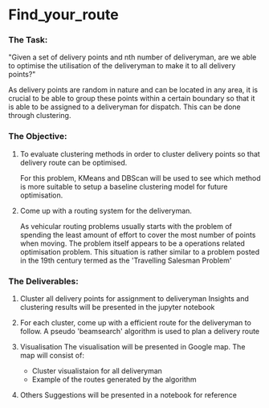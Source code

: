 # Find_your_route

### The Task: 
"Given a set of delivery points and nth number of deliveryman, are we able to optimise the utilisation of the deliveryman to make it to all delivery points?"

As delivery points are random in nature and can be located in any area, it is crucial to be able to group these points within a certain boundary so that it is able to be assigned to a deliveryman for dispatch. This can be done through clustering. 

### The Objective:

1. To evaluate clustering methods in order to cluster delivery points so that delivery route can be optimised.

    For this problem, KMeans and DBScan will be used to see which method is more suitable to setup a baseline clustering model    for future optimisation. 

2. Come up with a routing system for the deliveryman. 

    As vehicular routing problems usually starts with the problem of spending the least amount of effort to cover the most         number of points when moving. 
    The problem itself appears to be a operations related optimisation problem. This situation is rather similar to a problem     posted in the 19th century termed as the 'Travelling Salesman Problem'
    
### The Deliverables:

1.  Cluster all delivery points for assignment to deliveryman
    Insights and clustering results will be presented in the jupyter notebook

2.  For each cluster, come up with a efficient route for the deliveryman to follow.
    A pseudo 'beamsearch' algorithm is used to plan a delivery route

3.  Visualisation 
    The visualisation will be presented in Google map. The map will consist of:
    * Cluster visualistaion for all deliveryman
    * Example of the routes generated by the algorithm

4.  Others 
    Suggestions will be presented in a notebook for reference

